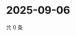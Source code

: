 # 2025-09-06

共 0 条

<!-- BEGIN ZHIHUQUESTIONS -->
<!-- 最后更新时间 Sat Sep 06 2025 10:14:19 GMT+0800 (China Standard Time) -->

<!-- END ZHIHUQUESTIONS -->
